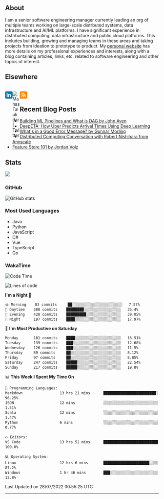 ## About

I am a senior software engineering manager currently leading an org of multiple teams working on large-scale distrbuted systems, data infrastructure and AI/ML platforms. I have significant experience in distributed computing, data infrastructure and public cloud platforms. This includes building, growing and managing teams in these areas and taking projects from ideation to prototype to product. My [personal website](https://manastalukdar.github.io/) has more details on my professional experiences and interests, along with a blog containing articles, links, etc. related to software engineering and other topics of interest.

## Elsewhere

</br>

<a href="https://www.linkedin.com/in/manastalukdar" target="_blank">
  <img align="left" alt="Manas Talukdar | Linkedin" width="24px" src="https://raw.githubusercontent.com/edent/SuperTinyIcons/master/images/svg/linkedin.svg" />
</a>
<a href="https://www.twitter.com/manastalukdar" target="_blank">
  <img align="left" alt="Manas Talukdar | Twitter" width="24px" src="https://github.com/TheDudeThatCode/TheDudeThatCode/blob/master/Assets/Twitter.svg" />
</a>
<a href="https://manastalukdar.github.io/" target="_blank">
  <img align="left" alt="Manas Talukdar | Website" width="24px" src="https://github.com/edent/SuperTinyIcons/blob/master/images/svg/rss.svg" />
</a>

</br>

## Recent Blog Posts

<!-- BLOG:START -->
- [Building ML Pipelines and What is DAG by John Aven](https://manastalukdar.github.io/blog/2022/03/21/building-ml-pipelines-dag/)
- [DeepETA: How Uber Predicts Arrival Times Using Deep Learning](https://manastalukdar.github.io/blog/2022/03/21/deepeta-uber-predicts-arrival-times-deep-learning/)
- [What&#39;s in a Good Error Message? by Gunnar Morling](https://manastalukdar.github.io/blog/2022/02/11/good-error-message-gunnar-morling/)
- [Distributed Computing Conversation with Robert Nishihara from Anyscale](https://manastalukdar.github.io/blog/2022/01/24/distributed-computing-conversation-robert-nishihara-anyscale/)
- [Feature Store 101 by Jordan Volz](https://manastalukdar.github.io/blog/2022/01/22/feature-store-101-jordan-volz/)
<!-- BLOG:END -->

## Stats

![](https://komarev.com/ghpvc/?username=manastalukdar)

### GitHub

![GitHub stats](https://github-readme-stats.vercel.app/api?username=manastalukdar&show_icons=true&hide_border=true&hide_rank=true&hide_title=true&icon_color=79ff97&text_color=cecac3&bg_color=4d4b4b)

### Most Used Languages

- Java
- Python
- JavaScript
- C#
- Vue
- TypeScript
- Go

<!--
![Top Langs](https://github-readme-stats.vercel.app/api/top-langs/?username=manastalukdar&layout=compact&hide_border=true&hide_title=true&icon_color=79ff97&text_color=cecac3&bg_color=4d4b4b)
-->

### WakaTime

<!--START_SECTION:waka-->
![Code Time](http://img.shields.io/badge/Code%20Time-0%20secs-blue)

![Lines of code](https://img.shields.io/badge/From%20Hello%20World%20I%27ve%20Written-61%20Thousand%20lines%20of%20code-blue)

**I'm a Night 🦉** 

```text
🌞 Morning    83 commits     ██░░░░░░░░░░░░░░░░░░░░░░░   7.57% 
🌆 Daytime    388 commits    ████████░░░░░░░░░░░░░░░░░   35.4% 
🌃 Evening    428 commits    █████████░░░░░░░░░░░░░░░░   39.05% 
🌙 Night      197 commits    ████░░░░░░░░░░░░░░░░░░░░░   17.97%

```
📅 **I'm Most Productive on Saturday** 

```text
Monday       181 commits    ████░░░░░░░░░░░░░░░░░░░░░   16.51% 
Tuesday      139 commits    ███░░░░░░░░░░░░░░░░░░░░░░   12.68% 
Wednesday    126 commits    ███░░░░░░░░░░░░░░░░░░░░░░   11.5% 
Thursday     89 commits     ██░░░░░░░░░░░░░░░░░░░░░░░   8.12% 
Friday       97 commits     ██░░░░░░░░░░░░░░░░░░░░░░░   8.85% 
Saturday     247 commits    █████░░░░░░░░░░░░░░░░░░░░   22.54% 
Sunday       217 commits    █████░░░░░░░░░░░░░░░░░░░░   19.8%

```


📊 **This Week I Spent My Time On** 

```text
💬 Programming Languages: 
Markdown                 13 hrs 21 mins      ████████████████████████░   96.25% 
JSON                     12 mins             ░░░░░░░░░░░░░░░░░░░░░░░░░   1.51% 
Scala                    12 mins             ░░░░░░░░░░░░░░░░░░░░░░░░░   1.47% 
Python                   6 mins              ░░░░░░░░░░░░░░░░░░░░░░░░░   0.77%

🔥 Editors: 
VS Code                  13 hrs 52 mins      █████████████████████████   100.0%

💻 Operating System: 
Linux                    12 hrs 6 mins       █████████████████████░░░░   87.2% 
Windows                  1 hr 46 mins        ███░░░░░░░░░░░░░░░░░░░░░░   12.8%

```


 Last Updated on 28/07/2022 00:55:25 UTC
<!--END_SECTION:waka-->

---

<!--

**manastalukdar/manastalukdar** is a ✨ _special_ ✨ repository because its `README.md` (this file) appears on your GitHub profile.

Here are some ideas to get you started:

- 🔭 I’m currently working on ...
- 🌱 I’m currently learning ...
- 👯 I’m looking to collaborate on ...
- 🤔 I’m looking for help with ...
- 💬 Ask me about ...
- 📫 How to reach me: ...
- 😄 Pronouns: ...
- ⚡ Fun fact: ...
-->

